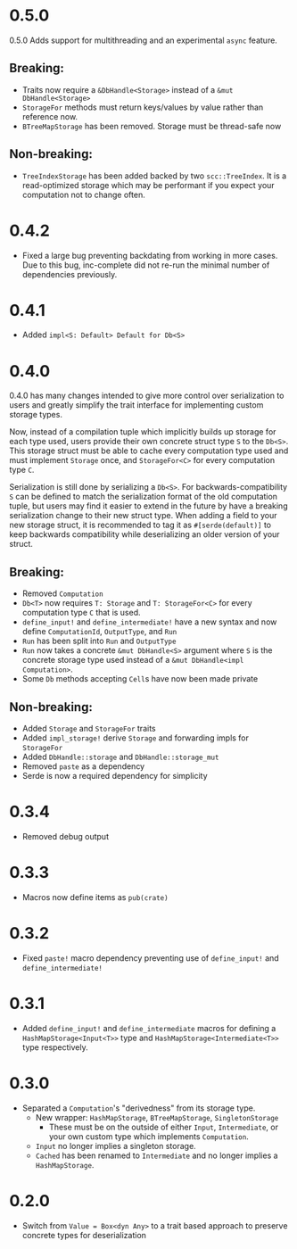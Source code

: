 # 0.5.0

0.5.0 Adds support for multithreading and an experimental `async` feature.

## Breaking:

- Traits now require a `&DbHandle<Storage>` instead of a `&mut DbHandle<Storage>`
- `StorageFor` methods must return keys/values by value rather than reference now.
- `BTreeMapStorage` has been removed. Storage must be thread-safe now

## Non-breaking:

- `TreeIndexStorage` has been added backed by two `scc::TreeIndex`. It is a read-optimized
  storage which may be performant if you expect your computation not to change often.

# 0.4.2

- Fixed a large bug preventing backdating from working in more cases. Due to this bug,
inc-complete did not re-run the minimal number of dependencies previously.

# 0.4.1

- Added `impl<S: Default> Default for Db<S>`

# 0.4.0

0.4.0 has many changes intended to give more control over serialization to users
and greatly simplify the trait interface for implementing custom storage types.

Now, instead of a compilation tuple which implicitly builds up storage for each type used,
users provide their own concrete struct type `S` to the `Db<S>`. This storage struct must
be able to cache every computation type used and must implement `Storage` once, and `StorageFor<C>`
for every computation type `C`.

Serialization is still done by serializing a `Db<S>`. For backwards-compatibility `S` can be defined
to match the serialization format of the old computation tuple, but users may find it easier to
extend in the future by have a breaking serialization change to their new struct type. When adding
a field to your new storage struct, it is recommended to tag it as `#[serde(default)]` to keep
backwards compatibility while deserializing an older version of your struct.

## Breaking:

- Removed `Computation`
- `Db<T>` now requires `T: Storage` and `T: StorageFor<C>` for every computation type `C` that is used.
- `define_input!` and `define_intermediate!` have a new syntax and now define `ComputationId`, `OutputType`, and `Run`
- `Run` has been split into `Run` and `OutputType`
- `Run` now takes a concrete `&mut DbHandle<S>` argument where `S` is the concrete storage type used instead of a `&mut DbHandle<impl Computation>`.
- Some `Db` methods accepting `Cell`s have now been made private

## Non-breaking:

- Added `Storage` and `StorageFor` traits
- Added `impl_storage!` derive `Storage` and forwarding impls for `StorageFor`
- Added `DbHandle::storage` and `DbHandle::storage_mut`
- Removed `paste` as a dependency
- Serde is now a required dependency for simplicity

# 0.3.4

- Removed debug output

# 0.3.3

- Macros now define items as `pub(crate)`

# 0.3.2

- Fixed `paste!` macro dependency preventing use of `define_input!` and `define_intermediate!`

# 0.3.1

- Added `define_input!` and `define_intermediate` macros for defining a `HashMapStorage<Input<T>>` type and `HashMapStorage<Intermediate<T>>` type respectively.

# 0.3.0

- Separated a `Computation`'s "derivedness" from its storage type.
  - New wrapper: `HashMapStorage`, `BTreeMapStorage`, `SingletonStorage`
    - These must be on the outside of either `Input`, `Intermediate`, or your own custom type which implements `Computation`.
  - `Input` no longer implies a singleton storage.
  - `Cached` has been renamed to `Intermediate` and no longer implies a `HashMapStorage`.

# 0.2.0

- Switch from `Value = Box<dyn Any>` to a trait based approach to preserve concrete types for deserialization
